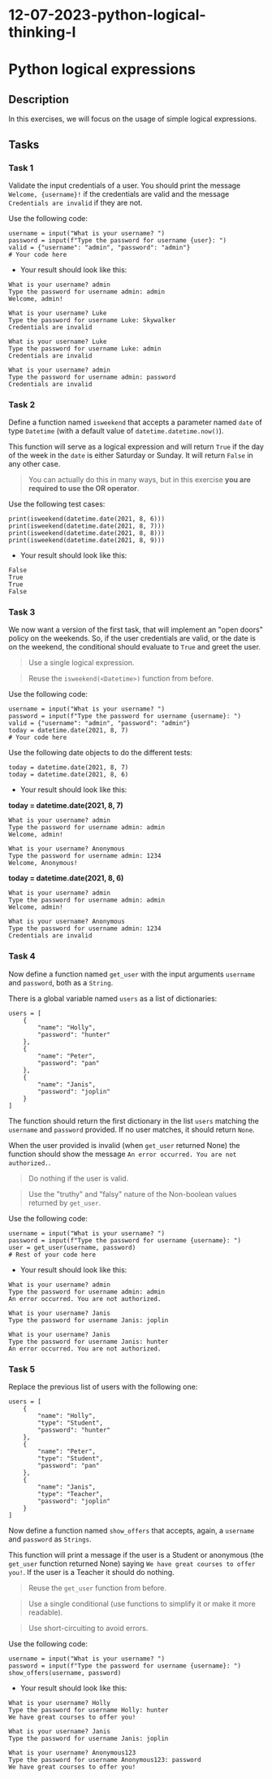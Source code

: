 # 12-07-2023-python-logical-thinking-I

# Python logical expressions

## Description

In this exercises, we will focus on the usage of simple logical expressions.

##

## Tasks

###

### Task 1

Validate the input credentials of a user. You should print the message `Welcome, {username}!` if the credentials are valid and the message `Credentials are invalid` if they are not.

Use the following code:

```
username = input("What is your username? ")
password = input(f"Type the password for username {user}: ")
valid = {"username": "admin", "password": "admin"}
# Your code here
```
- Your result should look like this:

```
What is your username? admin
Type the password for username admin: admin
Welcome, admin!
```
```
What is your username? Luke
Type the password for username Luke: Skywalker
Credentials are invalid
```
```
What is your username? Luke
Type the password for username Luke: admin
Credentials are invalid
```
```
What is your username? admin
Type the password for username admin: password
Credentials are invalid
```
###

### Task 2

Define a function named `isweekend` that accepts a parameter named `date` of type `Datetime` (with a default value of `datetime.datetime.now()`).

This function will serve as a logical expression and will return `True` if the day of the week in the `date` is either Saturday or Sunday. It will return `False` in any other case.

> You can actually do this in many ways, but in this exercise **you are required to use the OR operator**.

Use the following test cases:

```
print(isweekend(datetime.date(2021, 8, 6)))
print(isweekend(datetime.date(2021, 8, 7)))
print(isweekend(datetime.date(2021, 8, 8)))
print(isweekend(datetime.date(2021, 8, 9)))
```
- Your result should look like this:

```
False
True
True
False
```
###

### Task 3

We now want a version of the first task, that will implement an "open doors" policy on the weekends. So, if the user credentials are valid, or the date is on the weekend, the conditional should evaluate to `True` and greet the user.

> Use a single logical expression.

> Reuse the `isweekend(<Datetime>)` function from before.

Use the following code:

```
username = input("What is your username? ")
password = input(f"Type the password for username {username}: ")
valid = {"username": "admin", "password": "admin"}
today = datetime.date(2021, 8, 7)
# Your code here
```

Use the following date objects to do the different tests:

```
today = datetime.date(2021, 8, 7)
today = datetime.date(2021, 8, 6)
```

- Your result should look like this:

**today = datetime.date(2021, 8, 7)**

```
What is your username? admin
Type the password for username admin: admin
Welcome, admin!
```
```
What is your username? Anonymous
Type the password for username admin: 1234
Welcome, Anonymous!
```
**today = datetime.date(2021, 8, 6)**

```
What is your username? admin
Type the password for username admin: admin
Welcome, admin!
```
```
What is your username? Anonymous
Type the password for username admin: 1234
Credentials are invalid
```

###

### Task 4

Now define a function named `get_user` with the input arguments `username` and `password`, both as a `String`.

There is a global variable named `users` as a list of dictionaries:

```
users = [
    {
        "name": "Holly",
        "password": "hunter"
    },
    {
        "name": "Peter",
        "password": "pan"
    },
    {
        "name": "Janis",
        "password": "joplin"
    }
]
```

The function should return the first dictionary in the list `users` matching the `username` and `password` provided. If no user matches, it should return `None`.

When the user provided is invalid (when `get_user` returned None) the function should show the message `An error occurred. You are not authorized.`.

> Do nothing if the user is valid.

> Use the "truthy" and "falsy" nature of the Non-boolean values returned by `get_user`.

Use the following code:

```
username = input("What is your username? ")
password = input(f"Type the password for username {username}: ")
user = get_user(username, password)
# Rest of your code here
```
- Your result should look like this:

```
What is your username? admin
Type the password for username admin: admin
An error occurred. You are not authorized.
```
```
What is your username? Janis
Type the password for username Janis: joplin
```
```
What is your username? Janis
Type the password for username Janis: hunter
An error occurred. You are not authorized.
```

###

### Task 5

Replace the previous list of users with the following one:

```
users = [
    {
        "name": "Holly",
        "type": "Student",
        "password": "hunter"
    },
    {
        "name": "Peter",
        "type": "Student",
        "password": "pan"
    },
    {
        "name": "Janis",
        "type": "Teacher",
        "password": "joplin"
    }
]
```

Now define a function named `show_offers` that accepts, again, a `username` and `password` as `Strings`.

This function will print a message if the user is a Student or anonymous (the `get_user` function returned None) saying `We have great courses to offer you!`. If the user is a Teacher it should do nothing.

> Reuse the `get_user` function from before.

> Use a single conditional (use functions to simplify it or make it more readable).

> Use short-circuiting to avoid errors.

Use the following code:

```
username = input("What is your username? ")
password = input(f"Type the password for username {username}: ")
show_offers(username, password)
```
- Your result should look like this:

```
What is your username? Holly
Type the password for username Holly: hunter
We have great courses to offer you!
```
```
What is your username? Janis
Type the password for username Janis: joplin
```
```
What is your username? Anonymous123
Type the password for username Anonymous123: password
We have great courses to offer you!
```
